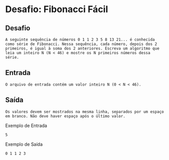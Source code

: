 # Desafio: Fibonacci Fácil

## Desafio

    A seguinte sequência de números 0 1 1 2 3 5 8 13 21... é conhecida como série de Fibonacci. Nessa sequência, cada número, depois dos 2 primeiros, é igual à soma dos 2 anteriores. Escreva um algoritmo que leia um inteiro N (N < 46) e mostre os N primeiros números dessa série.

## Entrada
    O arquivo de entrada contém um valor inteiro N (0 < N < 46).

## Saída
    Os valores devem ser mostrados na mesma linha, separados por um espaço em branco. Não deve haver espaço após o último valor.

    
Exemplo de Entrada
	
    5

Exemplo de Saída

    0 1 1 2 3